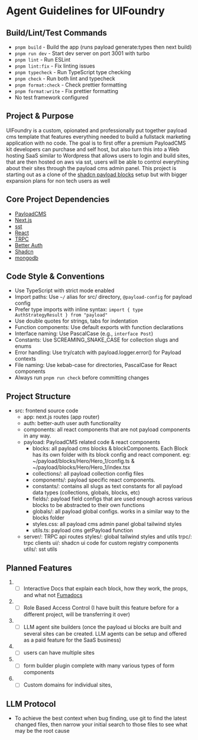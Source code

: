 # Agent Guidelines for UIFoundry

## Build/Lint/Test Commands

- `pnpm build` - Build the app (runs payload generate:types then next build)
- `pnpm run dev` - Start dev server on port 3001 with turbo
- `pnpm lint` - Run ESLint
- `pnpm lint:fix` - Fix linting issues
- `pnpm typecheck` - Run TypeScript type checking
- `pnpm check` - Run both lint and typecheck
- `pnpm format:check` - Check prettier formatting
- `pnpm format:write` - Fix prettier formatting
- No test framework configured

## Project & Purpose

UIFoundry is a custom, opionated and professionally put together payload cms template that features everything needed to build a fullstack marketing application with no code. The goal is to first offer a premium PayloadCMS kit developers can purchase and self host, but also turn this into a Web hosting SaaS similar to Wordpress that allows users to login and build sites, that are then hosted on aws via sst, users will be able to control everything about their sites through the payload cms admin panel. This project is starting out as a clone of the [shadcn payload blocks](https://www.shadcnblocks.com/payload-cms) setup but with bigger expansion plans for non tech users as well

## Core Project Dependencies

- [PayloadCMS](https://payloadcms.com/docs/getting-started/what-is-payload)
- [Next.js](https://nextjs.org/docs/app/getting-started/project-structure)
- [sst](https://sst.dev/docs/)
- [React](https://react.dev/learn)
- [TRPC](https://trpc.io/docs/quickstart)
- [Better Auth](https://www.better-auth.com/docs/introduction)
- [Shadcn](https://ui.shadcn.com/docs)
- [mongodb](https://www.mongodb.com/products/platform/atlas-database)

## Code Style & Conventions

- Use TypeScript with strict mode enabled
- Import paths: Use `~/` alias for src/ directory, `@payload-config` for payload config
- Prefer type imports with inline syntax: `import { type AuthStrategyResult } from "payload"`
- Use double quotes for strings, tabs for indentation
- Function components: Use default exports with function declarations
- Interface naming: Use PascalCase (e.g., `interface Post`)
- Constants: Use SCREAMING_SNAKE_CASE for collection slugs and enums
- Error handling: Use try/catch with payload.logger.error() for Payload contexts
- File naming: Use kebab-case for directories, PascalCase for React components
- Always run `pnpm run check` before committing changes

## Project Structure

- src: frontend source code
  - app: next.js routes (app router)
  - auth: better-auth user auth functionality
  - components: all react components that are not payload components in any way.
  - payload: PayloadCMS related code & react components
    - blocks: all payload cms blocks & blockComponents. Each Block has its own folder with its block config and react component. eg: ~/payload/blocks/Hero/Hero_1/config.ts & ~/payload/blocks/Hero/Hero_1/index.tsx
    - collections/: all payload collection config files
    - components/: payload specific react components.
    - constants/: contains all slugs as text constants for all payload data types (collections, globals, blocks, etc)
    - fields/: payload field configs that are used enough across various blocks to be abstracted to their own functions
    - globals/: all payload global configs. works in a similar way to the blocks folder
    - styles.css: all payload cms admin panel global tailwind styles
    - utils.ts: payload cms getPayload function
  - server/: TRPC api routes
    styles/: global tailwind styles and utils
    trpc/: trpc clients
    ui/: shadcn ui code for custom registry components
    utils/: sst utils

## Planned Features

1. - [ ] Interactive Docs that explain each block, how they work, the props, and what not [Fumadocs](https://fumadocs.dev/docs/ui)
2. - [ ] Role Based Access Control (I have built this feature before for a different project, will be transferring it over)
3. - [ ] LLM agent site builders (once the payload ui blocks are built and several sites can be created. LLM agents can be setup and offered as a paid feature for the SaaS business)
4. - [ ] users can have multiple sites
5. - [ ] form builder plugin complete with many various types of form components
6. - [ ] Custom domains for individual sites,

## LLM Protocol

- To achieve the best context when bug finding, use git to find the latest changed files, then narrow your initial search to those files to see what may be the root cause

